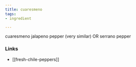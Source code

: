 ```yaml
---
title: cuaresmeno
tags:
- ingredient

---
```

cuaresmeno jalapeno pepper (very similar) OR serrano pepper

### Links

* [[fresh-chile-peppers]]
